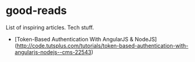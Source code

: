 good-reads
==========

List of inspiring articles. Tech stuff.


* [Token-Based Authentication With AngularJS & NodeJS] (http://code.tutsplus.com/tutorials/token-based-authentication-with-angularjs-nodejs--cms-22543)
